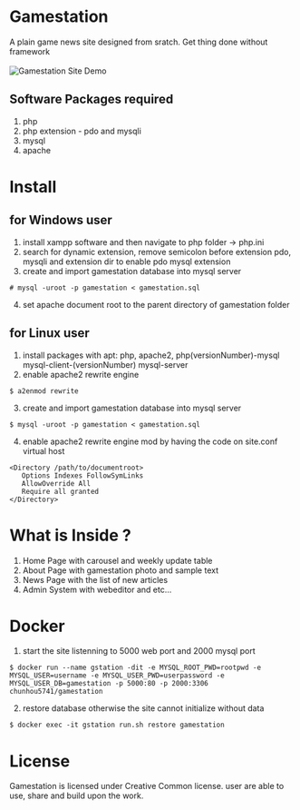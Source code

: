 # Gamestation
A plain game news site designed from sratch. Get thing done without framework 
<br><br>
![Gamestation Site Demo](demo.gif)


## Software Packages required 
1. php
2. php extension - pdo and mysqli
2. mysql
3. apache

# Install
## for Windows user
1. install xampp software and then navigate to php folder -> php.ini
2. search for dynamic extension, remove semicolon before extension pdo, mysqli and extension dir to enable pdo mysql extension
3. create and import gamestation database into mysql server 
```
# mysql -uroot -p gamestation < gamestation.sql
```
4. set apache document root to the parent directory of gamestation folder

## for Linux user
1. install packages with apt: php, apache2, php(versionNumber)-mysql mysql-client-(versionNumber) mysql-server
2. enable apache2 rewrite engine 
```
$ a2enmod rewrite
```
3. create and import gamestation database into mysql server 
```
$ mysql -uroot -p gamestation < gamestation.sql
```
4. enable apache2 rewrite engine mod by having the code on site.conf virtual host
```
<Directory /path/to/documentroot>
   Options Indexes FollowSymLinks
   AllowOverride All
   Require all granted
</Directory>
```

# What is Inside ?
1. Home Page with carousel and weekly update table
2. About Page with gamestation photo and sample text
3. News Page with the list of new articles
4. Admin System with webeditor and etc...

# Docker
1. start the site listenning to 5000 web port and 2000 mysql port
```
$ docker run --name gstation -dit -e MYSQL_ROOT_PWD=rootpwd -e MYSQL_USER=username -e MYSQL_USER_PWD=userpassword -e MYSQL_USER_DB=gamestation -p 5000:80 -p 2000:3306 chunhou5741/gamestation 
```
2. restore database otherwise the site cannot initialize without data
```
$ docker exec -it gstation run.sh restore gamestation
```

# License
Gamestation is licensed under Creative Common license. user are able to use, share and build upon the work.
